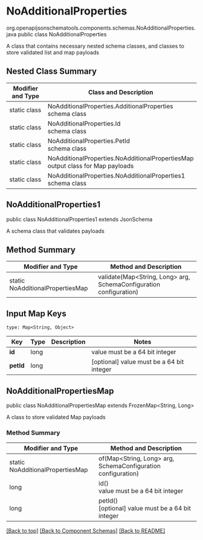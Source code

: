 # NoAdditionalProperties
org.openapijsonschematools.components.schemas.NoAdditionalProperties.java
public class NoAdditionalProperties

A class that contains necessary nested schema classes, and classes to store validated list and map payloads

## Nested Class Summary
| Modifier and Type | Class and Description |
| ----------------- | ---------------------- |
| static class | NoAdditionalProperties.AdditionalProperties<br> schema class |
| static class | NoAdditionalProperties.Id<br> schema class |
| static class | NoAdditionalProperties.PetId<br> schema class |
| static class | NoAdditionalProperties.NoAdditionalPropertiesMap<br> output class for Map payloads |
| static class | NoAdditionalProperties.NoAdditionalProperties1<br> schema class |

## NoAdditionalProperties1
public class NoAdditionalProperties1
extends JsonSchema

A schema class that validates payloads


## Method Summary
| Modifier and Type | Method and Description |
| ----------------- | ---------------------- |
| static NoAdditionalPropertiesMap | validate(Map<String, Long> arg, SchemaConfiguration configuration) |

## Input Map Keys
```
type: Map<String, Object>
```
Key | Type |  Description | Notes
------------ | ------------- | ------------- | -------------
**id** | long |  | value must be a 64 bit integer
**petId** | long |  | [optional] value must be a 64 bit integer

## NoAdditionalPropertiesMap
public class NoAdditionalPropertiesMap
extends FrozenMap<String, Long>

A class to store validated Map payloads

### Method Summary
| Modifier and Type | Method and Description |
| ----------------- | ---------------------- |
| static NoAdditionalPropertiesMap | of(Map<String, Long> arg, SchemaConfiguration configuration) |
| long | id()<br> value must be a 64 bit integer |
| long | petId()<br>[optional] value must be a 64 bit integer |

[[Back to top]](#top) [[Back to Component Schemas]](../../../README.md#Component-Schemas) [[Back to README]](../../../README.md)
